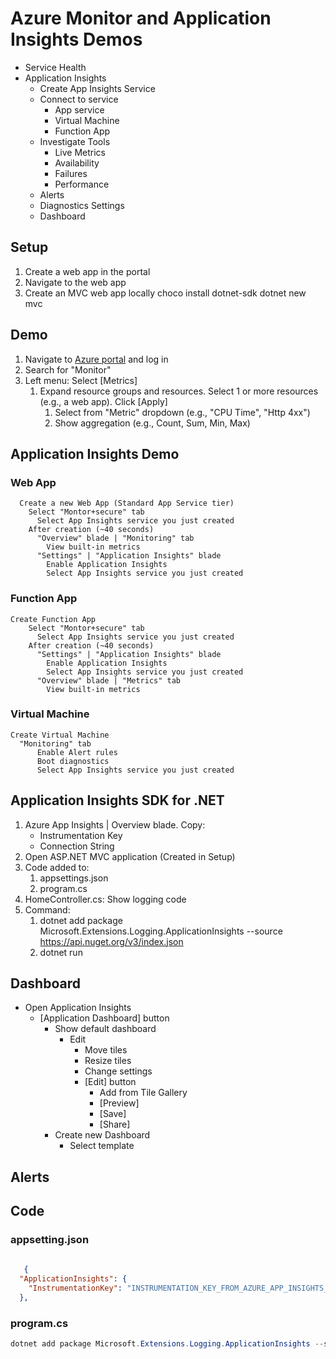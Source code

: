 # Azure Monitor and Application Insights Demos

- Service Health
- Application Insights
  - Create App Insights Service
  - Connect to service
    - App service
    - Virtual Machine
    - Function App
  - Investigate Tools
    - Live Metrics
    - Availability
    - Failures
    - Performance
  - Alerts
  - Diagnostics Settings
  - Dashboard

## Setup

1. Create a web app in the portal
2. Navigate to the web app
3. Create an MVC web app locally
    choco install dotnet-sdk
    dotnet new mvc

## Demo

1. Navigate to [Azure portal](https://portal.azure.com) and log in
2. Search for "Monitor"
3. Left menu: Select [Metrics]
    1. Expand resource groups and resources. Select 1 or more resources (e.g., a web app). Click [Apply]
        1. Select from "Metric" dropdown (e.g., "CPU Time", "Http 4xx")
        2. Show aggregation (e.g., Count, Sum, Min, Max)

## Application Insights Demo

### Web App

```
  Create a new Web App (Standard App Service tier)
    Select "Montor+secure" tab
      Select App Insights service you just created
    After creation (~40 seconds)
      "Overview" blade | "Monitoring" tab
        View built-in metrics
      "Settings" | "Application Insights" blade
        Enable Application Insights
        Select App Insights service you just created
```

### Function App

```
Create Function App
    Select "Montor+secure" tab
      Select App Insights service you just created
    After creation (~40 seconds)
      "Settings" | "Application Insights" blade
        Enable Application Insights
        Select App Insights service you just created
      "Overview" blade | "Metrics" tab
        View built-in metrics
```

### Virtual Machine

```
Create Virtual Machine
  "Monitoring" tab
      Enable Alert rules
      Boot diagnostics
      Select App Insights service you just created
```

## Application Insights SDK for .NET

1. Azure App Insights | Overview blade. Copy:
   - Instrumentation Key
   - Connection String
2. Open ASP.NET MVC application (Created in Setup)
3. Code added to:
   1. appsettings.json
   2. program.cs
4. HomeController.cs: Show logging code
5. Command:
   1. dotnet add package Microsoft.Extensions.Logging.ApplicationInsights --source https://api.nuget.org/v3/index.json
   2. dotnet run

## Dashboard

- Open Application Insights
  - [Application Dashboard] button
    - Show default dashboard
      - Edit
        - Move tiles
        - Resize tiles
        - Change settings
        - [Edit] button
          - Add from Tile Gallery
          - [Preview]
          - [Save]
          - [Share]
    - Create new Dashboard
      - Select template

## Alerts

## Code

### appsetting.json

```json
   
   {
  "ApplicationInsights": {
    "InstrumentationKey": "INSTRUMENTATION_KEY_FROM_AZURE_APP_INSIGHTS_OVERVIEW_BLADE"
  },

```

### program.cs

```C#
dotnet add package Microsoft.Extensions.Logging.ApplicationInsights --source https://api.nuget.org/v3/index.json
```
